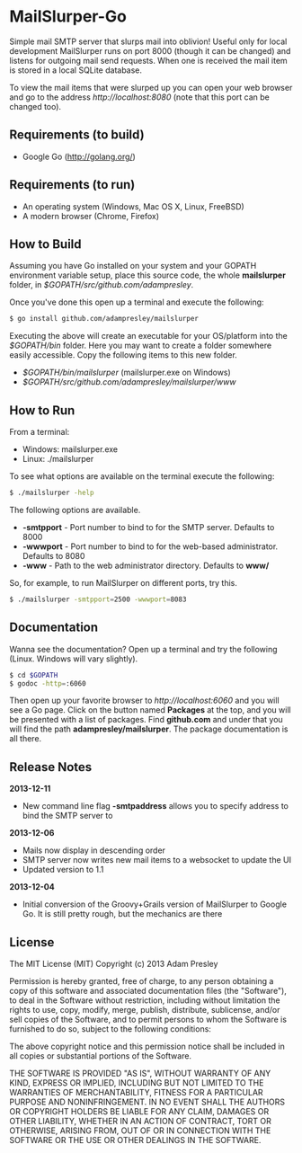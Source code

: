 MailSlurper-Go
==============
Simple mail SMTP server that slurps mail into oblivion! Useful only for local development
MailSlurper runs on port 8000 (though it can be changed) and listens for outgoing mail send
requests. When one is received the mail item is stored in a local SQLite database.

To view the mail items that were slurped up you can open your web browser and go
to the address *http://localhost:8080* (note that this port can be changed too).

Requirements (to build)
-----------------------
* Google Go (http://golang.org/)

Requirements (to run)
---------------------
* An operating system (Windows, Mac OS X, Linux, FreeBSD)
* A modern browser (Chrome, Firefox)

How to Build
------------
Assuming you have Go installed on your system and your GOPATH environment
variable setup, place this source code, the whole **mailslurper** folder,
in *$GOPATH/src/github.com/adampresley*.

Once you've done this open up a terminal and execute the following:

```bash
$ go install github.com/adampresley/mailslurper
```

Executing the above will create an executable for your OS/platform
into the *$GOPATH/bin* folder. Here you may want to create a folder
somewhere easily accessible. Copy the following items to this new folder.

* *$GOPATH/bin/mailslurper* (mailslurper.exe on Windows)
* *$GOPATH/src/github.com/adampresley/mailslurper/www*

How to Run
----------
From a terminal:

* Windows: mailslurper.exe
* Linux: ./mailslurper

To see what options are available on the terminal execute the following:

```bash
$ ./mailslurper -help
```

The following options are available.

* **-smtpport** - Port number to bind to for the SMTP server. Defaults to 8000
* **-wwwport** - Port number to bind to for the web-based administrator. Defaults to 8080
* **-www** - Path to the web administrator directory. Defaults to **www/**

So, for example, to run MailSlurper on different ports, try this.

```bash
$ ./mailslurper -smtpport=2500 -wwwport=8083
```

Documentation
-------------
Wanna see the documentation? Open up a terminal and try the following (Linux. Windows will vary slightly).

```bash
$ cd $GOPATH
$ godoc -http=:6060
```

Then open up your favorite browser to *http://localhost:6060* and you will see a Go page.
Click on the button named **Packages** at the top, and you will be presented with
a list of packages. Find **github.com** and under that you will find the path **adampresley/mailslurper**.
The package documentation is all there.

Release Notes
-------------

**2013-12-11**
* New command line flag **-smtpaddress** allows you to specify address to bind the SMTP server to

**2013-12-06**
* Mails now display in descending order
* SMTP server now writes new mail items to a websocket to update the UI
* Updated version to 1.1

**2013-12-04**
* Initial conversion of the Groovy+Grails version of MailSlurper to Google Go. It is still pretty rough, but the mechanics are there


License
-------
The MIT License (MIT)
Copyright (c) 2013 Adam Presley

Permission is hereby granted, free of charge, to any person obtaining a copy of this
software and associated documentation files (the "Software"), to deal in the Software
without restriction, including without limitation the rights to use, copy, modify,
merge, publish, distribute, sublicense, and/or sell copies of the Software, and to
permit persons to whom the Software is furnished to do so, subject to the following conditions:

The above copyright notice and this permission notice shall be included in all copies or
substantial portions of the Software.

THE SOFTWARE IS PROVIDED "AS IS", WITHOUT WARRANTY OF ANY KIND, EXPRESS OR IMPLIED,
INCLUDING BUT NOT LIMITED TO THE WARRANTIES OF MERCHANTABILITY, FITNESS FOR A PARTICULAR
PURPOSE AND NONINFRINGEMENT. IN NO EVENT SHALL THE AUTHORS OR COPYRIGHT HOLDERS BE LIABLE
FOR ANY CLAIM, DAMAGES OR OTHER LIABILITY, WHETHER IN AN ACTION OF CONTRACT, TORT OR OTHERWISE,
ARISING FROM, OUT OF OR IN CONNECTION WITH THE SOFTWARE OR THE USE OR OTHER DEALINGS IN THE SOFTWARE.